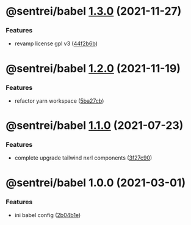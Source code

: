 # @sentrei/babel [1.3.0](https://github.com/sentrei/sentrei/compare/@sentrei/babel@1.2.0...@sentrei/babel@1.3.0) (2021-11-27)

### Features

- revamp license gpl v3 ([44f2b6b](https://github.com/sentrei/sentrei/commit/44f2b6b82a9a32a04e3ea300fed8bf1274bb5421))

# @sentrei/babel [1.2.0](https://github.com/sentrei/sentrei/compare/@sentrei/babel@1.1.0...@sentrei/babel@1.2.0) (2021-11-19)

### Features

- refactor yarn workspace ([5ba27cb](https://github.com/sentrei/sentrei/commit/5ba27cb09888cd99d6e5669db7cce7e75753065b))

# @sentrei/babel [1.1.0](https://github.com/sentrei/sentrei/compare/@sentrei/babel@1.0.0...@sentrei/babel@1.1.0) (2021-07-23)

### Features

- complete upgrade tailwind nxrl components ([3f27c90](https://github.com/sentrei/sentrei/commit/3f27c90c9530015fd5d74574414604fa1e8fe271))

# @sentrei/babel 1.0.0 (2021-03-01)

### Features

- ini babel config ([2b04b1e](https://github.com/sentrei/sentrei/commit/2b04b1e59e1a6e6921928bc732575d8894daa482))
